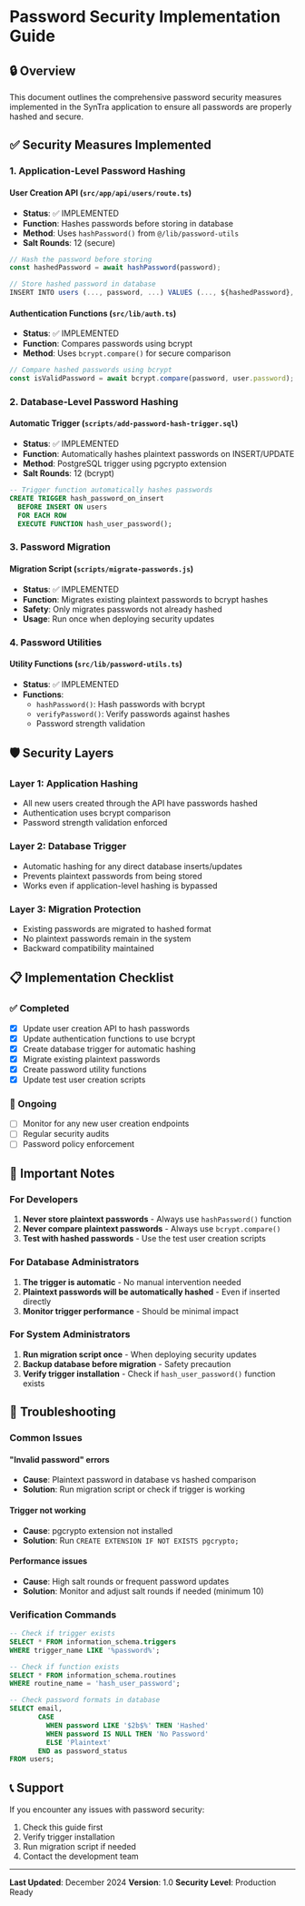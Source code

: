 # Password Security Implementation Guide

## 🔒 Overview

This document outlines the comprehensive password security measures implemented in the SynTra application to ensure all passwords are properly hashed and secure.

## ✅ Security Measures Implemented

### 1. Application-Level Password Hashing

#### User Creation API (`src/app/api/users/route.ts`)
- **Status**: ✅ IMPLEMENTED
- **Function**: Hashes passwords before storing in database
- **Method**: Uses `hashPassword()` from `@/lib/password-utils`
- **Salt Rounds**: 12 (secure)

```typescript
// Hash the password before storing
const hashedPassword = await hashPassword(password);

// Store hashed password in database
INSERT INTO users (..., password, ...) VALUES (..., ${hashedPassword}, ...)
```

#### Authentication Functions (`src/lib/auth.ts`)
- **Status**: ✅ IMPLEMENTED
- **Function**: Compares passwords using bcrypt
- **Method**: Uses `bcrypt.compare()` for secure comparison

```typescript
// Compare hashed passwords using bcrypt
const isValidPassword = await bcrypt.compare(password, user.password);
```

### 2. Database-Level Password Hashing

#### Automatic Trigger (`scripts/add-password-hash-trigger.sql`)
- **Status**: ✅ IMPLEMENTED
- **Function**: Automatically hashes plaintext passwords on INSERT/UPDATE
- **Method**: PostgreSQL trigger using pgcrypto extension
- **Salt Rounds**: 12 (bcrypt)

```sql
-- Trigger function automatically hashes passwords
CREATE TRIGGER hash_password_on_insert
  BEFORE INSERT ON users
  FOR EACH ROW
  EXECUTE FUNCTION hash_user_password();
```

### 3. Password Migration

#### Migration Script (`scripts/migrate-passwords.js`)
- **Status**: ✅ IMPLEMENTED
- **Function**: Migrates existing plaintext passwords to bcrypt hashes
- **Safety**: Only migrates passwords not already hashed
- **Usage**: Run once when deploying security updates

### 4. Password Utilities

#### Utility Functions (`src/lib/password-utils.ts`)
- **Status**: ✅ IMPLEMENTED
- **Functions**:
  - `hashPassword()`: Hash passwords with bcrypt
  - `verifyPassword()`: Verify passwords against hashes
  - Password strength validation

## 🛡️ Security Layers

### Layer 1: Application Hashing
- All new users created through the API have passwords hashed
- Authentication uses bcrypt comparison
- Password strength validation enforced

### Layer 2: Database Trigger
- Automatic hashing for any direct database inserts/updates
- Prevents plaintext passwords from being stored
- Works even if application-level hashing is bypassed

### Layer 3: Migration Protection
- Existing passwords are migrated to hashed format
- No plaintext passwords remain in the system
- Backward compatibility maintained

## 📋 Implementation Checklist

### ✅ Completed
- [x] Update user creation API to hash passwords
- [x] Update authentication functions to use bcrypt
- [x] Create database trigger for automatic hashing
- [x] Migrate existing plaintext passwords
- [x] Create password utility functions
- [x] Update test user creation scripts

### 🔄 Ongoing
- [ ] Monitor for any new user creation endpoints
- [ ] Regular security audits
- [ ] Password policy enforcement

## 🚨 Important Notes

### For Developers
1. **Never store plaintext passwords** - Always use `hashPassword()` function
2. **Never compare plaintext passwords** - Always use `bcrypt.compare()`
3. **Test with hashed passwords** - Use the test user creation scripts

### For Database Administrators
1. **The trigger is automatic** - No manual intervention needed
2. **Plaintext passwords will be automatically hashed** - Even if inserted directly
3. **Monitor trigger performance** - Should be minimal impact

### For System Administrators
1. **Run migration script once** - When deploying security updates
2. **Backup database before migration** - Safety precaution
3. **Verify trigger installation** - Check if `hash_user_password()` function exists

## 🔧 Troubleshooting

### Common Issues

#### "Invalid password" errors
- **Cause**: Plaintext password in database vs hashed comparison
- **Solution**: Run migration script or check if trigger is working

#### Trigger not working
- **Cause**: pgcrypto extension not installed
- **Solution**: Run `CREATE EXTENSION IF NOT EXISTS pgcrypto;`

#### Performance issues
- **Cause**: High salt rounds or frequent password updates
- **Solution**: Monitor and adjust salt rounds if needed (minimum 10)

### Verification Commands

```sql
-- Check if trigger exists
SELECT * FROM information_schema.triggers 
WHERE trigger_name LIKE '%password%';

-- Check if function exists
SELECT * FROM information_schema.routines 
WHERE routine_name = 'hash_user_password';

-- Check password formats in database
SELECT email, 
       CASE 
         WHEN password LIKE '$2b$%' THEN 'Hashed'
         WHEN password IS NULL THEN 'No Password'
         ELSE 'Plaintext'
       END as password_status
FROM users;
```

## 📞 Support

If you encounter any issues with password security:
1. Check this guide first
2. Verify trigger installation
3. Run migration script if needed
4. Contact the development team

---

**Last Updated**: December 2024
**Version**: 1.0
**Security Level**: Production Ready
